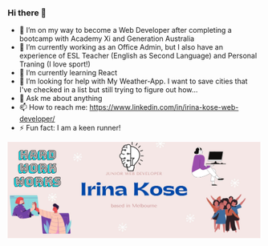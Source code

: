### Hi there 👋
- 🔭 I’m on my way to become a Web Developer after completing a bootcamp with Academy Xi and Generation Australia
- 🌱 I’m currently working as an Office Admin, but I also have an experience of ESL Teacher (English as Second Language) and Personal Traning (I love sport!)
- 🌱 I’m currently learning React
- 🤔 I’m looking for help with My Weather-App. I want to save cities that I've checked in a list but still trying to figure out how...
- 💬 Ask me about anything
- 📫 How to reach me: https://www.linkedin.com/in/irina-kose-web-developer/
- ⚡ Fun fact: I am a keen runner! 

![This is my banner](banner.jpg)
